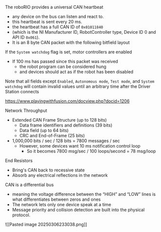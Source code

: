 The roboRIO provides a universal CAN heartbeat 
- any device on the bus can listen and react to. 
- this heartbeat is sent every 20 ms. 
- the heartbeat has a full CAN ID of `0x01011840` 
- (which is the NI Manufacturer ID, RobotController type, Device ID 0 and API ID `0x061`). 
- It is an 8 byte CAN packet with the following bitfield layout

If the `System watchdog` flag is set, motor controllers are enabled
- If 100 ms has passed since this packet was received
	- the robot program can be considered hung
	- and devices should act as if the robot has been disabled

Note that all fields except `Enabled`, `Autonomous mode`, `Test mode`, and `System watchdog` will contain invalid values until an arbitrary time after the Driver Station connects

https://www.playingwithfusion.com/docview.php?docid=1206

Network Throughput
- Extended CAN Frame Structure (up to 128 bits)
	- Data frame identifiers and definitions (39 bits)
	- Data field (up to 64 bits)
	- CRC and End-of-Frame (25 bits)
- 1,000,000 bits / sec / 128 bits = 7800 messages / sec
	- However, some devices want 10 ms notification control loop
		- So it becomes 7800 msg/sec / 100 loops/second = 78 msg/loop

End Resistors
- Bring's CAN back to recessive state
- Absorb any electrical reflections in the network

CAN is a differential bus
- meaning the voltage difference between the “HIGH” and “LOW” lines is what differentiates between zeros and ones
- The network lets only one device speak at a time
- Message priority and collision detection are built into the physical protocol.

![[Pasted image 20250306233038.png]]